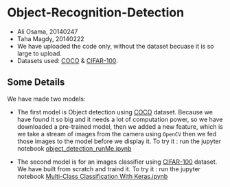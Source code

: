 # Object-Recognition-Detection

- Ali Osama, 20140247
- Taha Magdy, 20140222
- We have uploaded the code only, without the dataset becuase it is so large to upload.
- Datasets used: [COCO](http://cocodataset.org/) & [CIFAR-100](https://www.cs.toronto.edu/~kriz/cifar.html).


## Some Details

We have made two models: 

- The first model is Object detection using [COCO](http://cocodataset.org/) dataset. Because we have found it so big and it needs a lot of computation power, so we have downloaded a pre-trained model, then we added a new feature, which is we take a stream of images from the camera using `OpenCV` then we fed those images to the model before we display it.
To try it : run the jupyter notebook [object_detection_runMe.ipynb](https://github.com/AliOsamaHassan/Object-Recognition-Detection/blob/master/object_detection_runMe.ipynb)

- The second model is for an images classifier using [CIFAR-100](https://www.cs.toronto.edu/~kriz/cifar.html) dataset. We have built from scratch and traind it.
To try it : run the jupyter notebook [Multi-Class Classification With Keras.ipynb](https://github.com/AliOsamaHassan/Object-Recognition-Detection/blob/master/Multi-Class%20Classification%20With%20Keras.ipynb)


